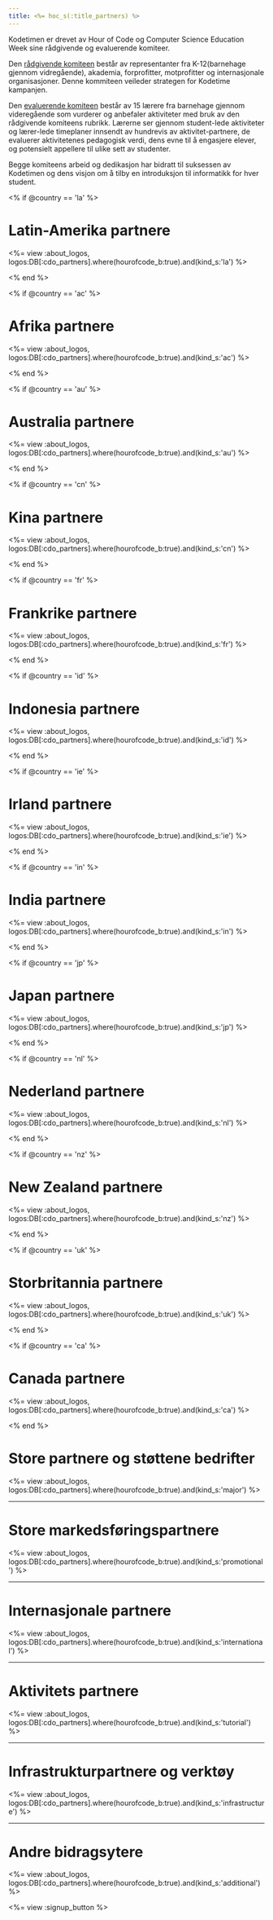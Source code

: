 ```yaml
---
title: <%= hoc_s(:title_partners) %>
---
```

Kodetimen er drevet av Hour of Code og Computer Science Education Week sine rådgivende og evaluerende komiteer.

Den [rådgivende komiteen](<%= resolve_url('/advisory-committee') %>) består av representanter fra K-12(barnehage gjennom vidregående), akademia, forprofitter, motprofitter og internasjonale organisasjoner. Denne kommiteen veileder strategen for Kodetime kampanjen.

Den [evaluerende komiteen](<%= resolve_url('/review-committee') %>) består av 15 lærere fra barnehage gjennom videregående som vurderer og anbefaler aktiviteter med bruk av den rådgivende komiteens rubrikk. Lærerne ser gjennom student-lede aktiviteter og lærer-lede timeplaner innsendt av hundrevis av aktivitet-partnere, de evaluerer aktivitetenes pedagogisk verdi, dens evne til å engasjere elever, og potensielt appellere til ulike sett av studenter.

Begge komiteens arbeid og dedikasjon har bidratt til suksessen av Kodetimen og dens visjon om å tilby en introduksjon til informatikk for hver student.

<% if @country == 'la' %>

# Latin-Amerika partnere

<%= view :about_logos, logos:DB[:cdo_partners].where(hourofcode_b:true).and(kind_s:'la') %>

<% end %>

<% if @country == 'ac' %>

# Afrika partnere

<%= view :about_logos, logos:DB[:cdo_partners].where(hourofcode_b:true).and(kind_s:'ac') %>

<% end %>

<% if @country == 'au' %>

# Australia partnere

<%= view :about_logos, logos:DB[:cdo_partners].where(hourofcode_b:true).and(kind_s:'au') %>

<% end %>

<% if @country == 'cn' %>

# Kina partnere

<%= view :about_logos, logos:DB[:cdo_partners].where(hourofcode_b:true).and(kind_s:'cn') %>

<% end %>

<% if @country == 'fr' %>

# Frankrike partnere

<%= view :about_logos, logos:DB[:cdo_partners].where(hourofcode_b:true).and(kind_s:'fr') %>

<% end %>

<% if @country == 'id' %>

# Indonesia partnere

<%= view :about_logos, logos:DB[:cdo_partners].where(hourofcode_b:true).and(kind_s:'id') %>

<% end %>

<% if @country == 'ie' %>

# Irland partnere

<%= view :about_logos, logos:DB[:cdo_partners].where(hourofcode_b:true).and(kind_s:'ie') %>

<% end %>

<% if @country == 'in' %>

# India partnere

<%= view :about_logos, logos:DB[:cdo_partners].where(hourofcode_b:true).and(kind_s:'in') %>

<% end %>

<% if @country == 'jp' %>

# Japan partnere

<%= view :about_logos, logos:DB[:cdo_partners].where(hourofcode_b:true).and(kind_s:'jp') %>

<% end %>

<% if @country == 'nl' %>

# Nederland partnere

<%= view :about_logos, logos:DB[:cdo_partners].where(hourofcode_b:true).and(kind_s:'nl') %>

<% end %>

<% if @country == 'nz' %>

# New Zealand partnere

<%= view :about_logos, logos:DB[:cdo_partners].where(hourofcode_b:true).and(kind_s:'nz') %>

<% end %>

<% if @country == 'uk' %>

# Storbritannia partnere

<%= view :about_logos, logos:DB[:cdo_partners].where(hourofcode_b:true).and(kind_s:'uk') %>

<% end %>

<% if @country == 'ca' %>

# Canada partnere

<%= view :about_logos, logos:DB[:cdo_partners].where(hourofcode_b:true).and(kind_s:'ca') %>

<% end %>

# Store partnere og støttene bedrifter

<%= view :about_logos, logos:DB[:cdo_partners].where(hourofcode_b:true).and(kind_s:'major') %>

---

# Store markedsføringspartnere

<%= view :about_logos, logos:DB[:cdo_partners].where(hourofcode_b:true).and(kind_s:'promotional') %>

---

# Internasjonale partnere

<%= view :about_logos, logos:DB[:cdo_partners].where(hourofcode_b:true).and(kind_s:'international') %>

---

# Aktivitets partnere

<%= view :about_logos, logos:DB[:cdo_partners].where(hourofcode_b:true).and(kind_s:'tutorial') %>

---

# Infrastrukturpartnere og verktøy

<%= view :about_logos, logos:DB[:cdo_partners].where(hourofcode_b:true).and(kind_s:'infrastructure') %>

---

# Andre bidragsytere

<%= view :about_logos, logos:DB[:cdo_partners].where(hourofcode_b:true).and(kind_s:'additional') %>

<%= view :signup_button %>